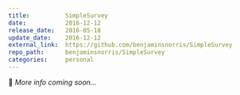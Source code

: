 ```yaml
---
title:          SimpleSurvey
date:           2016-12-12
release_date:   2016-05-18
update_date:    2016-12-12
external_link:  https://github.com/benjaminsnorris/SimpleSurvey
repo_path:      benjaminsnorris/SimpleSurvey
categories:     personal
---
```


🚧 _More info coming soon…_
